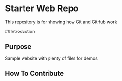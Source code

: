 # Starter Web Repo

This repository is for showing how Git and GitHub work

##Introduction

## Purpose

Sample website with plenty of files for demos

## How To Contribute

